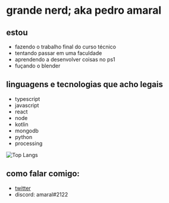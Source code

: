 # grande nerd; aka pedro amaral 

## estou 
- fazendo o trabalho final do curso técnico 
- tentando passar em uma faculdade
- aprendendo a desenvolver coisas no ps1
- fuçando o blender

## linguagens e tecnologias que acho legais
- typescript
- javascript
- react
- node
- kotlin
- mongodb
- python
- processing

![Top Langs](https://github-readme-stats.vercel.app/api/top-langs/?username=amaraal&layout=compact)

## como falar comigo:
- [twitter](https://twitter.com/pedr_amaral)
- discord: amaral#2122